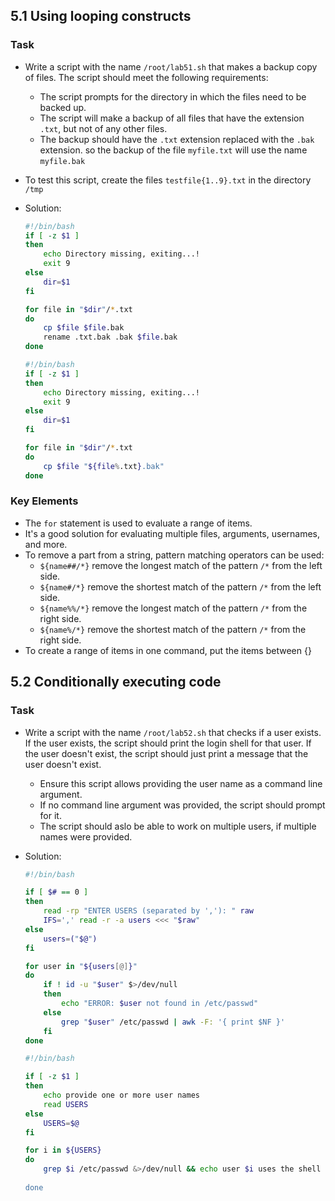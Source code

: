 ## 5.1  Using looping constructs
### Task
- Write a script with the name `/root/lab51.sh` that makes a backup copy of files. The script should meet the following requirements:
    - The script prompts for the directory in which the files need to be backed up.
    - The script will make a backup of all files that have the extension `.txt`, but not of any other files.
    - The backup should have the `.txt` extension replaced with the `.bak` extension. so the backup of the file `myfile.txt` will use the name `myfile.bak`
- To test this script, create the files `testfile{1..9}.txt` in the directory `/tmp`

- Solution:

    ```bash
    #!/bin/bash
    if [ -z $1 ]
    then
        echo Directory missing, exiting...!
        exit 9
    else
        dir=$1
    fi

    for file in "$dir"/*.txt
    do
        cp $file $file.bak
        rename .txt.bak .bak $file.bak
    done
    ```

    ```bash
    #!/bin/bash
    if [ -z $1 ]
    then
        echo Directory missing, exiting...!
        exit 9
    else
        dir=$1
    fi

    for file in "$dir"/*.txt
    do
        cp $file "${file%.txt}.bak"
    done
    ```

### Key Elements
- The `for` statement is used to evaluate a range of items.
- It's a good solution for evaluating multiple files, arguments, usernames, and more.
- To remove a part from a string, pattern matching operators can be used:
    - `${name##/*}` remove the longest match of the pattern `/*` from the left side.
    - `${name#/*}` remove the shortest match of the pattern `/*` from the left side.
    - `${name%%/*}` remove the longest match of the pattern `/*` from the right side.
    - `${name%/*}` remove the shortest match of the pattern `/*` from the right side.
- To create a range of items in one command, put the items between {}

## 5.2 Conditionally executing code
### Task
- Write a script with the name `/root/lab52.sh` that checks if a user exists. If the user exists, the script should print the login shell for that user. If the user doesn't exist, the script should just print a message that the user doesn't exist.
    - Ensure this script allows providing the user name as a command line argument.
    - If no command line argument was provided, the script should prompt for it.
    - The script should aslo be able to work on multiple users, if multiple names were provided.

- Solution:
    ```bash
    #!/bin/bash

    if [ $# == 0 ]
    then
        read -rp "ENTER USERS (separated by ','): " raw
        IFS=',' read -r -a users <<< "$raw"
    else
        users=("$@")
    fi
    
    for user in "${users[@]}"
    do
        if ! id -u "$user" $>/dev/null
        then
            echo "ERROR: $user not found in /etc/passwd"
        else
            grep "$user" /etc/passwd | awk -F: '{ print $NF }'
        fi
    done
    ```

    ```bash
    #!/bin/bash

    if [ -z $1 ]
    then
        echo provide one or more user names
        read USERS
    else
        USERS=$@
    fi

    for i in ${USERS}
    do
        grep $i /etc/passwd &>/dev/null && echo user $i uses the shell $(grep $i /etc/passwd | awk -F: '{ print $NF}') || echo the user $i doesn't exist
        
    done

    ```